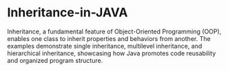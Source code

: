 # Inheritance-in-JAVA
 Inheritance, a fundamental feature of Object-Oriented Programming (OOP), enables one class to inherit properties and behaviors from another. The examples demonstrate single inheritance, multilevel inheritance, and hierarchical inheritance, showcasing how Java promotes code reusability and organized program structure.
